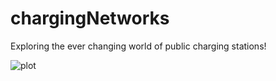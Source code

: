 # chargingNetworks
Exploring the ever changing world of public charging stations!

![plot]([./directory_1/directory_2/.../directory_n/plot.png](https://github.com/fhall18/chargingNetworks/blob/main/images/dcfc_networks.jpg)https://github.com/fhall18/chargingNetworks/blob/main/images/dcfc_networks.jpg)
